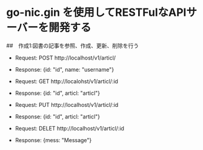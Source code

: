 # go-nic.gin を使用してRESTFulなAPIサーバーを開発する
##　作成1:図書の記事を参照、作成、更新、削除を行う
+ Request: POST http://localhost/v1/articl/
+ Response: {id: "id", name: "username"}

+ Request: GET http://localohst/v1/articl/:id
+ Response: {id: "id", articl: "articl"}

+ Request: PUT http://localhost/v1/articl/:id
+ Response: {id: "id", articl: "articl"}

+ Request: DELET http://localhost/v1/articl/:id
+ Response: {mess: "Message"}